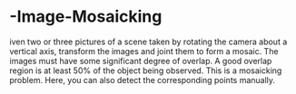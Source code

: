 # -Image-Mosaicking

iven two or three pictures of a scene taken by rotating the camera about a vertical axis, transform the images and joint them to form a mosaic. The images must have some significant degree of overlap. A good overlap region is at least 50% of the object being observed. This is a mosaicking problem. Here, you can also detect the corresponding points manually.
